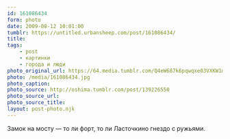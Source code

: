 ```yaml
---
id: 161086434
form: photo
date: 2009-08-12 10:01:00
tumblr: https://untitled.urbansheep.com/post/161086434/
title:
tags:
    - post
    - картинки
    - города и люди
photo_original_url: https://64.media.tumblr.com/Q4eW687k6pqwqxe03VXKW1mIo1_640.jpg
photo: /media/161086434.jpg
photo_caption: 
photo_source: http://oshima.tumblr.com/post/139226550
photo_source_url:
photo_source_title:
layout: post-photo.njk
---
```


<p>Замок на мосту — то ли форт, то ли Ласточкино гнездо с ружьями.</p>
